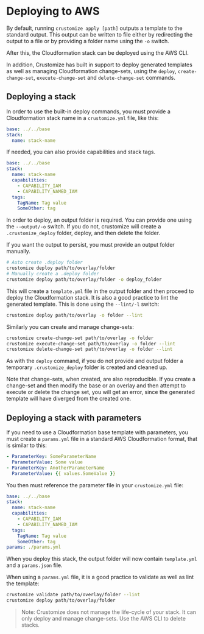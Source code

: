 # Deploying to AWS

By default, running `crustomize apply [path]`  outputs a template to
the standard output. This output can be written to file either by redirecting
the output to a file or by providing a folder name using the `-o` switch.

After this, the Cloudformation stack can be deployed using the AWS CLI.

In addition, Crustomize has built in support to deploy generated
templates as well as managing Cloudformation change-sets, using the
`deploy`, `create-change-set`, `execute-change-set` and
`delete-change-set` commands.

## Deploying a stack

In order to use the built-in deploy commands, you must provide a Cloudformation
stack name in a `crustomize.yml` file, like this:

```yml
base: ../../base
stack:
  name: stack-name
```

If needed, you can also provide capabilities and stack tags.

```yml
base: ../../base
stack:
  name: stack-name
  capabilities:
    - CAPABILITY_IAM
    - CAPABILITY_NAMED_IAM
  tags:
    TagName: Tag value
    SomeOther: tag
```

In order to deploy, an output folder is required. You can provide
one using the `--output/-o` switch. If you do not, crustomize
will create a `.crustomize_deploy` folder, deploy, and then delete the folder.

If you want the output to persist, you must provide an output folder
manually.

```bash
# Auto create .deploy folder
crustomize deploy path/to/overlay/folder
# Manually create a .deploy folder
crustomize deploy path/to/overlay/folder -o deploy_folder
```

This will create a `template.yml` file in the output folder and then proceed
to deploy the Cloudformation stack. It is also a good practice to lint the
generated template. This is done using the `--lint/-l` switch:

```bash
crustomize deploy path/to/overlay -o folder --lint
```

Similarly you can create and manage change-sets:

```bash
crustomize create-change-set path/to/overlay -o folder
crustomize execute-change-set path/to/overlay -o folder --lint
crustomize delete-change-set path/to/overlay -o folder --lint
```

As with the `deploy` command, if you do not provide and output folder
a temporary `.crustomize_deploy` folder is created and cleaned up.

Note that change-sets, when created, are also reproducible. If you
create a change-set and then modify the base or an overlay and then
attempt to execute or delete the change set, you will get an error,
since the generated template will have diverged from the created one.

## Deploying a stack with parameters

If you need to use a Cloudformation base template with parameters, you
must create a `params.yml` file in a standard AWS Cloudformation
format, that is similar to this:

```yml
- ParameterKey: SomeParameterName
  ParameterValue: Some value
- ParameterKey: AnotherParameterName
  ParameterValue: {{ values.SomeValue }}
```

You then must reference the parameter file in your `crustomize.yml` file:

```yml
base: ../../base
stack:
  name: stack-name
  capabilities:
    - CAPABILITY_IAM
    - CAPABILITY_NAMED_IAM
  tags:
    TagName: Tag value
    SomeOther: tag
params: ./params.yml
```

When you deploy this stack, the output folder will now contain `template.yml`
and a `params.json` file.

When using a `params.yml` file, it is a good practice to validate as well as
lint the template:

```bash
crustomize validate path/to/overlay/folder --lint
crustomize deploy path/to/overlay/folder
```

> Note: Crustomize does not manage the life-cycle of your stack. It can
  only deploy and manage change-sets. Use the AWS CLI to delete stacks.
